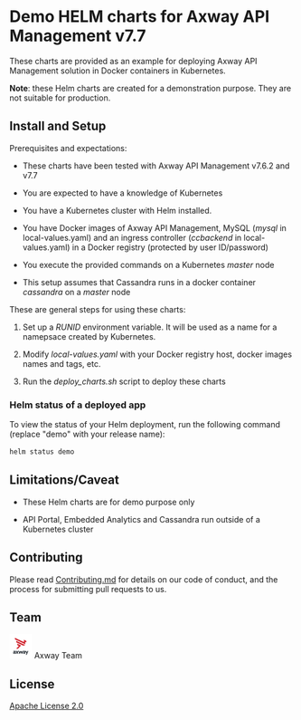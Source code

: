 # Demo HELM charts for Axway API Management v7.7

These charts are provided as an example for deploying Axway API Management solution in Docker containers in Kubernetes.

**Note**: these Helm charts are created for a demonstration purpose. They are not suitable for production.

## Install and Setup

Prerequisites and expectations:

- These charts have been tested with Axway API Management v7.6.2 and v7.7

- You are expected to have a knowledge of Kubernetes

- You have a Kubernetes cluster with Helm installed. 

- You have Docker images of Axway API Management, MySQL (*mysql* in local-values.yaml) and an ingress controller (*ccbackend* in local-values.yaml) in a Docker registry (protected by user ID/password)

- You execute the provided commands on a Kubernetes *master* node

- This setup assumes that Cassandra runs in a docker container *cassandra* on a *master* node

These are general steps for using these charts:

1. Set up a *RUNID* environment variable. It will be used as a name for a namepsace created by Kubernetes.

2. Modify *local-values.yaml* with your Docker registry host, docker images names and tags, etc.

3. Run the *deploy_charts.sh* script to deploy these charts

### Helm status of a deployed app

To view the status of your Helm deployment, run the following command (replace "demo" with your release name):

```bash
helm status demo
```

## Limitations/Caveat

- These Helm charts are for demo purpose only

- API Portal, Embedded Analytics and Cassandra run outside of a Kubernetes cluster

## Contributing

Please read [Contributing.md](https://github.com/Axway-API-Management-Plus/Common/blob/master/Contributing.md) for details on our code of conduct, and the process for submitting pull requests to us.

## Team

![alt text](https://github.com/Axway-API-Management-Plus/Common/blob/master/img/AxwayLogoSmall.png)
Axway Team

## License

[Apache License 2.0](/LICENSE)
